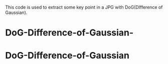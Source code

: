 This code is used to extract some key point in a JPG with DoG(DIfference of Gaussian).
# DoG-Difference-of-Gaussian-
# DoG-Difference-of-Gaussian
